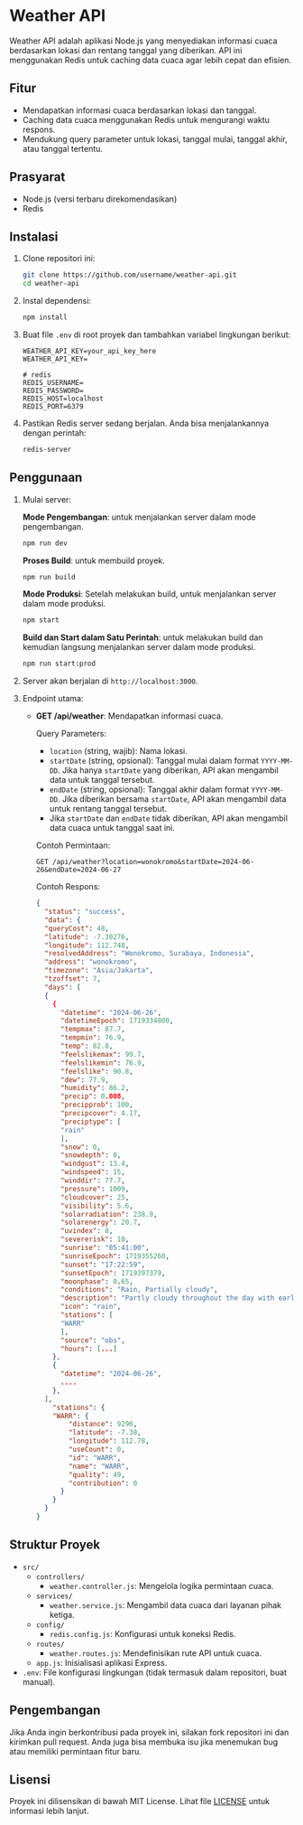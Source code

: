 # Weather API

Weather API adalah aplikasi Node.js yang menyediakan informasi cuaca berdasarkan lokasi dan rentang tanggal yang diberikan. API ini menggunakan Redis untuk caching data cuaca agar lebih cepat dan efisien.

## Fitur

- Mendapatkan informasi cuaca berdasarkan lokasi dan tanggal.
- Caching data cuaca menggunakan Redis untuk mengurangi waktu respons.
- Mendukung query parameter untuk lokasi, tanggal mulai, tanggal akhir, atau tanggal tertentu.

## Prasyarat

- Node.js (versi terbaru direkomendasikan)
- Redis

## Instalasi

1. Clone repositori ini:

    ```bash
    git clone https://github.com/username/weather-api.git
    cd weather-api
    ```

2. Instal dependensi:

    ```bash
    npm install
    ```

3. Buat file `.env` di root proyek dan tambahkan variabel lingkungan berikut:

    ```plaintext
    WEATHER_API_KEY=your_api_key_here
    WEATHER_API_KEY=
    
    # redis
    REDIS_USERNAME=
    REDIS_PASSWORD=
    REDIS_HOST=localhost
    REDIS_PORT=6379
    ```

4. Pastikan Redis server sedang berjalan. Anda bisa menjalankannya dengan perintah:

    ```bash
    redis-server
    ```

## Penggunaan

1. Mulai server:

    **Mode Pengembangan**: untuk menjalankan server dalam mode pengembangan.

    ```bash
    npm run dev
    ```

    **Proses Build**: untuk membuild proyek.

      ```bash
      npm run build
      ```

    **Mode Produksi**: Setelah melakukan build, untuk menjalankan server dalam mode produksi.

      ```bash
      npm start
      ```

    **Build dan Start dalam Satu Perintah**: untuk melakukan build dan kemudian langsung menjalankan server dalam mode produksi.

      ```bash
      npm run start:prod
      ```

2. Server akan berjalan di `http://localhost:3000`.

3. Endpoint utama:

    - **GET /api/weather**: Mendapatkan informasi cuaca.

        Query Parameters:
        - `location` (string, wajib): Nama lokasi.
        - `startDate` (string, opsional): Tanggal mulai dalam format `YYYY-MM-DD`. Jika hanya `startDate` yang diberikan, API akan mengambil data untuk tanggal tersebut.
        - `endDate` (string, opsional): Tanggal akhir dalam format `YYYY-MM-DD`. Jika diberikan bersama `startDate`, API akan mengambil data untuk rentang tanggal tersebut.
        - Jika `startDate` dan `endDate` tidak diberikan, API akan mengambil data cuaca untuk tanggal saat ini.

        Contoh Permintaan:

        ```http
        GET /api/weather?location=wonokromo&startDate=2024-06-26&endDate=2024-06-27
        ```

        Contoh Respons:

        ```json
        {
          "status": "success",
          "data": {
          "queryCost": 48,
          "latitude": -7.30276,
          "longitude": 112.748,
          "resolvedAddress": "Wonokromo, Surabaya, Indonesia",
          "address": "wonokromo",
          "timezone": "Asia/Jakarta",
          "tzoffset": 7,
          "days": [
          {
            {
              "datetime": "2024-06-26",
              "datetimeEpoch": 1719334800,
              "tempmax": 87.7,
              "tempmin": 76.9,
              "temp": 82.8,
              "feelslikemax": 99.7,
              "feelslikemin": 76.9,
              "feelslike": 90.8,
              "dew": 77.9,
              "humidity": 86.2,
              "precip": 0.008,
              "precipprob": 100,
              "precipcover": 4.17,
              "preciptype": [
              "rain"
              ],
              "snow": 0,
              "snowdepth": 0,
              "windgust": 13.4,
              "windspeed": 15,
              "winddir": 77.7,
              "pressure": 1009,
              "cloudcover": 25,
              "visibility": 5.6,
              "solarradiation": 238.9,
              "solarenergy": 20.7,
              "uvindex": 8,
              "severerisk": 10,
              "sunrise": "05:41:00",
              "sunriseEpoch": 1719355260,
              "sunset": "17:22:59",
              "sunsetEpoch": 1719397379,
              "moonphase": 0.65,
              "conditions": "Rain, Partially cloudy",
              "description": "Partly cloudy throughout the day with early morning rain.",
              "icon": "rain",
              "stations": [
              "WARR"
              ],
              "source": "obs",
              "hours": [...]
            },
            {
              "datetime": "2024-06-26",
              ....
            },
          ],
            "stations": {
            "WARR": {
                "distance": 9296,
                "latitude": -7.38,
                "longitude": 112.78,
                "useCount": 0,
                "id": "WARR",
                "name": "WARR",
                "quality": 49,
                "contribution": 0
              }
            }
          }
        }
        ```

## Struktur Proyek

- `src/`
  - `controllers/`
    - `weather.controller.js`: Mengelola logika permintaan cuaca.
  - `services/`
    - `weather.service.js`: Mengambil data cuaca dari layanan pihak ketiga.
  - `config/`
    - `redis.config.js`: Konfigurasi untuk koneksi Redis.
  - `routes/`
    - `weather.routes.js`: Mendefinisikan rute API untuk cuaca.
  - `app.js`: Inisialisasi aplikasi Express.
- `.env`: File konfigurasi lingkungan (tidak termasuk dalam repositori, buat manual).

## Pengembangan

Jika Anda ingin berkontribusi pada proyek ini, silakan fork repositori ini dan kirimkan pull request. Anda juga bisa membuka isu jika menemukan bug atau memiliki permintaan fitur baru.

## Lisensi

Proyek ini dilisensikan di bawah MIT License. Lihat file [LICENSE](LICENSE) untuk informasi lebih lanjut.

